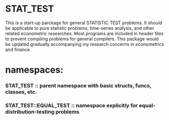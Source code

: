 # STAT_TEST

This is a start-up parckage for general STATISTIC TEST problems.
It should be applicable to pure statistic problems, time-series analysis, and other related econometric researches.
Most programs are included in header files to prevent compiling problems for general compilers.
This package would be updated gradually accompanying my research concerns in econometrics and finance.




# namespaces:
### STAT_TEST              :: parent namespace with basic structs, funcs, classes, etc.
### STAT_TEST::EQUAL_TEST  :: namespace explicitly for equal-distribution-testing problems
